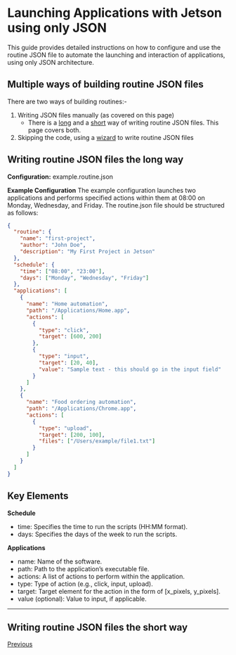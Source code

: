 # Launching Applications with Jetson using only JSON

This guide provides detailed instructions on how to configure and use the routine JSON file to automate the launching and interaction of applications, using only JSON architecture.

## Multiple ways of building routine JSON files
There are two ways of building routines:-
1. Writing JSON files manually (as covered on this page)
   - There is a [long](#writing-routine-json-files-the-long-way) and a [short](#writing-routine-json-files-the-short-way) way of writing routine JSON files. This page covers both.
2. Skipping the code, using a [wizard](../gui-wizard/launching-gui.md) to write routine JSON files


## Writing routine JSON files the long way
**Configuration:** example.routine.json

**Example Configuration**
The example configuration launches two applications and performs specified actions within them at 08:00 on Monday, Wednesday, and Friday.
The routine.json file should be structured as follows:

```json
{
  "routine": {
    "name": "first-project",
    "author": "John Doe",
    "description": "My First Project in Jetson"
  },
  "schedule": {
    "time": ["08:00", "23:00"],
    "days": ["Monday", "Wednesday", "Friday"]
  },
  "applications": [
    {
      "name": "Home automation",
      "path": "/Applications/Home.app",
      "actions": [
        {
          "type": "click",
          "target": [600, 200]
        },
        {
          "type": "input",
          "target": [20, 40],
          "value": "Sample text - this should go in the input field"
        }
      ]
    },
    {
      "name": "Food ordering automation",
      "path": "/Applications/Chrome.app",
      "actions": [
        {
          "type": "upload",
          "target": [200, 100],
          "files": ["/Users/example/file1.txt"]
        }
      ]
    }
  ]
}
```

## Key Elements

**Schedule**
- time: Specifies the time to run the scripts (HH:MM format).
- days: Specifies the days of the week to run the scripts.

**Applications**
- name: Name of the software.
- path: Path to the application’s executable file.
- actions: A list of actions to perform within the application.
- type: Type of action (e.g., click, input, upload).
- target: Target element for the action in the form of [x_pixels, y_pixels].
- value (optional): Value to input, if applicable.

****

## Writing routine JSON files the short way

[Previous](start-project.md)
